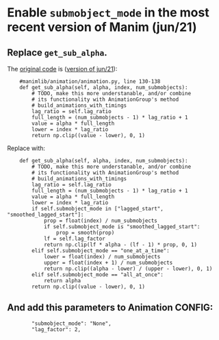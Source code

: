 # Enable `submobject_mode` in the most recent version of Manim (jun/21)

## Replace `get_sub_alpha`.

The [original code](https://github.com/3b1b/manim/blob/41792fdb5f9578c7e49455e19416b8474f29f2a8/manimlib/animation/animation.py#L130) is ([version of jun/21](https://github.com/3b1b/manim/tree/41792fdb5f9578c7e49455e19416b8474f29f2a8)):

```python3
    #manimlib/animation/animation.py, line 130-138
    def get_sub_alpha(self, alpha, index, num_submobjects):
        # TODO, make this more understanable, and/or combine
        # its functionality with AnimationGroup's method
        # build_animations_with_timings
        lag_ratio = self.lag_ratio
        full_length = (num_submobjects - 1) * lag_ratio + 1
        value = alpha * full_length
        lower = index * lag_ratio
        return np.clip((value - lower), 0, 1)
```

Replace with:

```python3
    def get_sub_alpha(self, alpha, index, num_submobjects):
        # TODO, make this more understanable, and/or combine
        # its functionality with AnimationGroup's method
        # build_animations_with_timings
        lag_ratio = self.lag_ratio
        full_length = (num_submobjects - 1) * lag_ratio + 1
        value = alpha * full_length
        lower = index * lag_ratio
        if self.submobject_mode in ["lagged_start", "smoothed_lagged_start"]:
            prop = float(index) / num_submobjects
            if self.submobject_mode is "smoothed_lagged_start":
                prop = smooth(prop)
            lf = self.lag_factor
            return np.clip(lf * alpha - (lf - 1) * prop, 0, 1)
        elif self.submobject_mode == "one_at_a_time":
            lower = float(index) / num_submobjects
            upper = float(index + 1) / num_submobjects
            return np.clip((alpha - lower) / (upper - lower), 0, 1)
        elif self.submobject_mode == "all_at_once":
            return alpha
        return np.clip((value - lower), 0, 1)
```

## And add this parameters to Animation CONFIG:

```python3
        "submobject_mode": "None",
        "lag_factor": 2,
```
